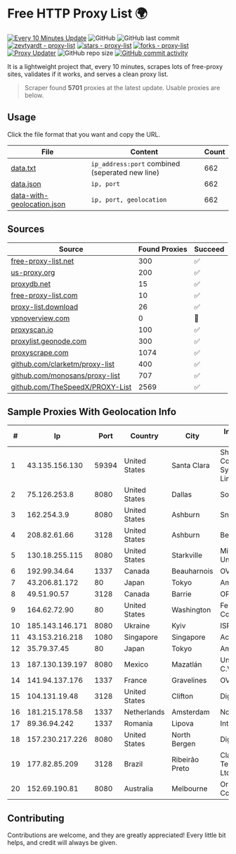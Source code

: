 
# Free HTTP Proxy List 🌍

[![Every 10 Minutes Update](https://github.com/mertguvencli/http-proxy-list/actions/workflows/main.yml/badge.svg?branch=main)](https://github.com/mertguvencli/http-proxy-list/actions/workflows/main.yml)
![GitHub](https://img.shields.io/github/license/mertguvencli/http-proxy-list)
![GitHub last commit](https://img.shields.io/github/last-commit/mertguvencli/http-proxy-list)
[![zevtyardt - proxy-list](https://img.shields.io/static/v1?label=zevtyardt&message=proxy-list&color=blue&logo=github)](https://github.com/zevtyardt/proxy-list "Go to GitHub repo")
[![stars - proxy-list](https://img.shields.io/github/stars/zevtyardt/proxy-list?style=social)](https://github.com/zevtyardt/proxy-list)
[![forks - proxy-list](https://img.shields.io/github/forks/zevtyardt/proxy-list?style=social)](https://github.com/zevtyardt/proxy-list)
[![Proxy Updater](https://github.com/zevtyardt/proxy-list/workflows/Proxy%20Updater/badge.svg)](https://github.com/zevtyardt/proxy-list/actions?query=workflow:"Proxy+Updater")
![GitHub repo size](https://img.shields.io/github/repo-size/zevtyardt/proxy-list)
[![GitHub commit activity](https://img.shields.io/github/commit-activity/m/zevtyardt/proxy-list?logo=commits)](https://github.com/zevtyardt/proxy-list/commits/main)

It is a lightweight project that, every 10 minutes, scrapes lots of free-proxy sites, validates if it works, and serves a clean proxy list.

> Scraper found **5701** proxies at the latest update. Usable proxies are below.

## Usage

Click the file format that you want and copy the URL.

|File|Content|Count|
|----|-------|-----|
|[data.txt](https://raw.githubusercontent.com/mertguvencli/http-proxy-list/main/proxy-list/data.txt)|`ip_address:port` combined (seperated new line)|662|
|[data.json](https://raw.githubusercontent.com/mertguvencli/http-proxy-list/main/proxy-list/data.json)|`ip, port`|662|
|[data-with-geolocation.json](https://raw.githubusercontent.com/mertguvencli/http-proxy-list/main/proxy-list/data-with-geolocation.json)|`ip, port, geolocation`|662|

## Sources

|Source|Found Proxies|Succeed|
|------|-------------|-------|
|[free-proxy-list.net](https://free-proxy-list.net)|300|✅|
|[us-proxy.org](https://www.us-proxy.org)|200|✅|
|[proxydb.net](http://proxydb.net)|15|✅|
|[free-proxy-list.com](https://free-proxy-list.com/?page=&port=&type%5B%5D=http&type%5B%5D=https&up_time=0&search=Search)|10|✅|
|[proxy-list.download](https://www.proxy-list.download/HTTP)|26|✅|
|[vpnoverview.com](https://vpnoverview.com/privacy/anonymous-browsing/free-proxy-servers)|0|🚫|
|[proxyscan.io](https://www.proxyscan.io)|100|✅|
|[proxylist.geonode.com](https://proxylist.geonode.com/api/proxy-list?limit=300&page=1&sort_by=lastChecked&sort_type=desc&protocols=http,https)|300|✅|
|[proxyscrape.com](https://api.proxyscrape.com/v2/?request=displayproxies&protocol=http&timeout=10000&country=all&ssl=all&anonymity=all)|1074|✅|
|[github.com/clarketm/proxy-list](https://raw.githubusercontent.com/clarketm/proxy-list/master/proxy-list-raw.txt)|400|✅|
|[github.com/monosans/proxy-list](https://raw.githubusercontent.com/monosans/proxy-list/main/proxies/http.txt)|707|✅|
|[github.com/TheSpeedX/PROXY-List](https://raw.githubusercontent.com/TheSpeedX/PROXY-List/master/http.txt)|2569|✅|


## Sample Proxies With Geolocation Info

|#|Ip|Port|Country|City|Internet Service Provider|
|-|--|----|-------|----|-------------------------|
|1|43.135.156.130|59394|United States|Santa Clara|Shenzhen Tencent Computer Systems Company Limited|
|2|75.126.253.8|8080|United States|Dallas|SoftLayer|
|3|162.254.3.9|8080|United States|Ashburn|Sneaker Server|
|4|208.82.61.66|3128|United States|Ashburn|Bernardi Sounds|
|5|130.18.255.115|8080|United States|Starkville|Mississippi State University|
|6|192.99.34.64|1337|Canada|Beauharnois|OVH SAS|
|7|43.206.81.172|80|Japan|Tokyo|Amazon.com, Inc.|
|8|49.51.90.57|3128|Canada|Barrie|OPHL|
|9|164.62.72.90|80|United States|Washington|Federal Trade Commission|
|10|185.143.146.171|8080|Ukraine|Kyiv|ISP UTELS|
|11|43.153.216.218|1080|Singapore|Singapore|Aceville Pte.ltd|
|12|35.79.37.45|80|Japan|Tokyo|Amazon.com, Inc.|
|13|187.130.139.197|8080|Mexico|Mazatlán|Uninet S.A. de C.V.|
|14|141.94.137.176|1337|France|Gravelines|OVH SAS|
|15|104.131.19.48|3128|United States|Clifton|DigitalOcean, LLC|
|16|181.215.178.58|1337|Netherlands|Amsterdam|NovoServe B.V.|
|17|89.36.94.242|1337|Romania|Lipova|Interkvm Host SRL|
|18|157.230.217.226|8080|United States|North Bergen|DigitalOcean, LLC|
|19|177.82.85.209|3128|Brazil|Ribeirão Preto|Claro NXT Telecomunicacoes Ltda|
|20|152.69.190.81|8080|Australia|Melbourne|Oracle Corporation|



## Contributing

Contributions are welcome, and they are greatly appreciated! Every
little bit helps, and credit will always be given.

